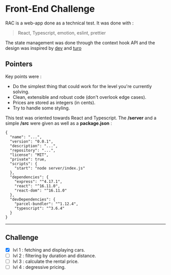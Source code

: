 # Front-End Challenge

RAC is a web-app done as a technical test. It was done with :

> React, Typescript, emotion, eslint, prettier

The state management was done through the context hook API and the design was
inspired by [dev](https://dev.to/) and [turo](https://turo.com/)

## Pointers

Key points were :

- Do the simplest thing that could work for the level you're currently solving.
- Clean, extensible and robust code (don't overlook edge cases).
- Prices are stored as integers (in cents).
- Try to handle some styling.

This test was oriented towards React and Typescript. The **/server** and a
simple **/src** were given as well as a **package.json** :

```
{
  "name": "...",
  "version": "0.0.1",
  "description": "...",
  "repository": "...",
  "license": "MIT",
  "private": true,
  "scripts": {
    "start": "node server/index.js"
  },
  "dependencies": {
    "express": "^4.17.1",
    "react": "^16.11.0",
    "react-dom": "^16.11.0"
  },
  "devDependencies": {
    "parcel-bundler": "^1.12.4",
    "typescript": "^3.6.4"
  }
}
```

---

## Challenge

- [x] lvl 1 : fetching and displaying cars.
- [ ] lvl 2 : filtering by duration and distance.
- [ ] lvl 3 : calculate the rental price.
- [ ] lvl 4 : degressive pricing.
